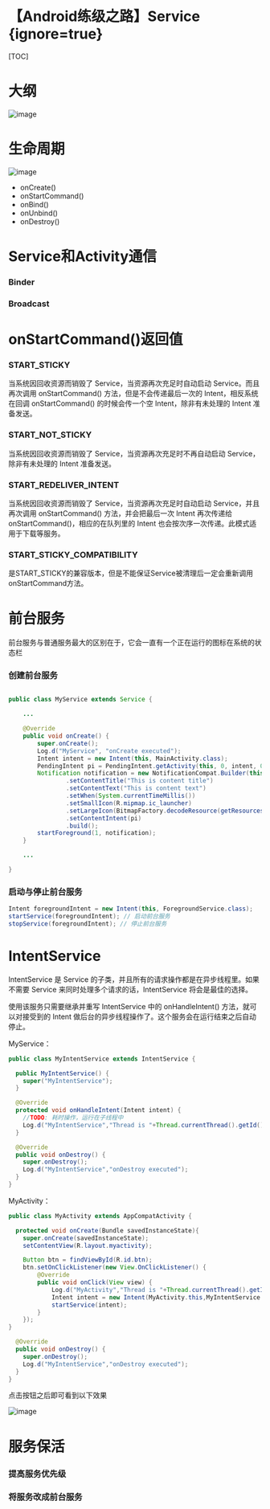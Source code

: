 # 【Android练级之路】Service {ignore=true}

[TOC]

# 大纲

![image](https://github.com/meetleong/AndroidBookshelf/blob/master/resources/Service.png)

# 生命周期

![image](https://github.com/meetleong/AndroidBookshelf/blob/master/resources/service_lifecycle.png)

+ onCreate()
+ onStartCommand()
+ onBind()
+ onUnbind()
+ onDestroy()



# Service和Activity通信

### Binder
### Broadcast


# onStartCommand()返回值

### START_STICKY
当系统因回收资源而销毁了 Service，当资源再次充足时自动启动 Service。而且再次调用 onStartCommand() 方法，但是不会传递最后一次的 Intent，相反系统在回调 onStartCommand() 的时候会传一个空 Intent，除非有未处理的 Intent 准备发送。

### START_NOT_STICKY
当系统因回收资源而销毁了 Service，当资源再次充足时不再自动启动 Service，除非有未处理的 Intent 准备发送。


### START_REDELIVER_INTENT
当系统因回收资源而销毁了 Service，当资源再次充足时自动启动 Service，并且再次调用 onStartCommand() 方法，并会把最后一次 Intent 再次传递给 onStartCommand()，相应的在队列里的 Intent 也会按次序一次传递。此模式适用于下载等服务。

### START_STICKY_COMPATIBILITY 
是START_STICKY的兼容版本，但是不能保证Service被清理后一定会重新调用onStartCommand方法。




# 前台服务
前台服务与普通服务最大的区别在于，它会一直有一个正在运行的图标在系统的状态栏

### 创建前台服务
```java

public class MyService extends Service {

    ...

    @Override
    public void onCreate() {
        super.onCreate();
        Log.d("MyService", "onCreate executed");
        Intent intent = new Intent(this, MainActivity.class);
        PendingIntent pi = PendingIntent.getActivity(this, 0, intent, 0);
        Notification notification = new NotificationCompat.Builder(this)
                .setContentTitle("This is content title")
                .setContentText("This is content text")
                .setWhen(System.currentTimeMillis())
                .setSmallIcon(R.mipmap.ic_launcher)
                .setLargeIcon(BitmapFactory.decodeResource(getResources(), R.mipmap.ic_launcher))
                .setContentIntent(pi)
                .build();
        startForeground(1, notification);
    }

    ...

}

```

### 启动与停止前台服务
```java
Intent foregroundIntent = new Intent(this, ForegroundService.class);
startService(foregroundIntent); // 启动前台服务
stopService(foregroundIntent); // 停止前台服务
```

# IntentService
IntentService 是 Service 的子类，并且所有的请求操作都是在异步线程里。如果不需要 Service 来同时处理多个请求的话，IntentService 将会是最佳的选择。

使用该服务只需要继承并重写 IntentService 中的 onHandleIntent() 方法，就可以对接受到的 Intent 做后台的异步线程操作了。这个服务会在运行结束之后自动停止。

MyService：
```java
public class MyIntentService extends IntentService {

  public MyIntentService() {
    super("MyIntentService");
  }

  @Override
  protected void onHandleIntent(Intent intent) {
    //TODO: 耗时操作，运行在子线程中
    Log.d("MyIntentService","Thread is "+Thread.currentThread().getId());
  }

  @Override
  public void onDestroy() {
    super.onDestroy();
    Log.d("MyIntentService","onDestroy executed");
  }
}
```
MyActivity：
```java
public class MyActivity extends AppCompatActivity {

  protected void onCreate(Bundle savedInstanceState){
    super.onCreate(savedInstanceState);
    setContentView(R.layout.myactivity);

    Button btn = findViewById(R.id.btn);
    btn.setOnClickListener(new View.OnClickListener() {
        @Override
        public void onClick(View view) {
            Log.d("MyActivity","Thread is "+Thread.currentThread().getId());
            Intent intent = new Intent(MyActivity.this,MyIntentService.class);
            startService(intent);
        }
    });
}

  @Override
  public void onDestroy() {
    super.onDestroy();
    Log.d("MyIntentService","onDestroy executed");
  }
}
```
点击按钮之后即可看到以下效果

![image](https://github.com/meetleong/AndroidBookshelf/blob/master/resources/ServiceComLogd.png)

# 服务保活

### 提高服务优先级

### 将服务改成前台服务
